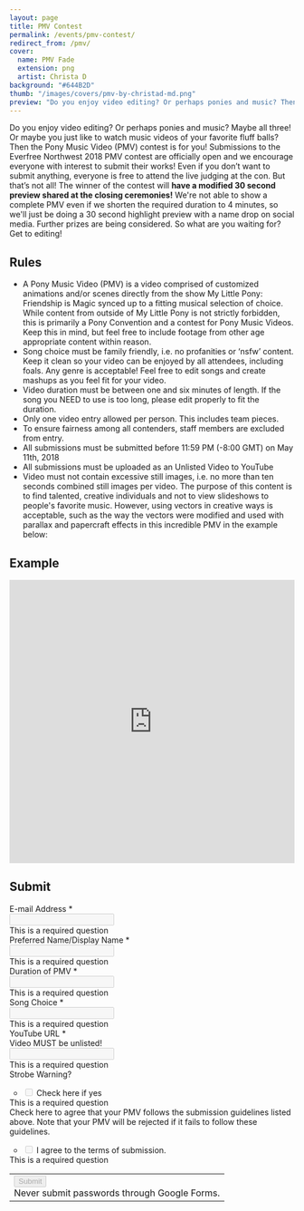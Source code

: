 ```yaml
---
layout: page
title: PMV Contest
permalink: /events/pmv-contest/
redirect_from: /pmv/
cover:
  name: PMV Fade
  extension: png
  artist: Christa D
background: "#644B2D"
thumb: "/images/covers/pmv-by-christad-md.png"
preview: "Do you enjoy video editing? Or perhaps ponies and music? Then the Pony Music Video (PMV) contest is for you!"
---
```


Do you enjoy video editing? Or perhaps ponies and music? Maybe all three! Or maybe you just like to watch music videos of your favorite fluff balls? Then the Pony Music Video (PMV) contest is for you! Submissions to the Everfree Northwest 2018 PMV contest are officially open and we encourage everyone with interest to submit their works! Even if you don’t want to submit anything, everyone is free to attend the live judging at the con. But that’s not all! The winner of the contest will **have a modified 30 second preview shared at the closing ceremonies!** We're not able to show a complete PMV even if we shorten the required duration to 4 minutes, so we'll just be doing a 30 second highlight preview with a name drop on social media. Further prizes are being considered. So what are you waiting for? Get to editing!

## Rules

-  A Pony Music Video (PMV) is a video comprised of customized animations and/or scenes directly from the show My Little Pony: Friendship is Magic synced up to a fitting musical selection of choice. While content from outside of My Little Pony is not strictly forbidden, this is primarily a Pony Convention and a contest for Pony Music Videos. Keep this in mind, but feel free to include footage from other age appropriate content within reason.
-  Song choice must be family friendly, i.e. no profanities or ‘nsfw’ content. Keep it clean so your video can be enjoyed by all attendees, including foals. Any genre is acceptable! Feel free to edit songs and create mashups as you feel fit for your video.
-  Video duration must be between one and six minutes of length. If the song you NEED to use is too long, please edit properly to fit the duration.
-  Only one video entry allowed per person. This includes team pieces.
-  To ensure fairness among all contenders, staff members are excluded from entry.
-  All submissions must be submitted before 11:59 PM (-8:00 GMT) on May 11th, 2018
-  All submissions must be uploaded as an Unlisted Video to YouTube
-  Video must not contain excessive still images, i.e. no more than ten seconds combined still images per video. The purpose of this content is to find talented, creative individuals and not to view slideshows to people's favorite music. However, using vectors in creative ways is acceptable, such as the way the vectors were modified and used with parallax and papercraft effects in this incredible PMV in the example below:

## Example

<iframe width="560" height="500" src="https://www.youtube.com/embed/Z2F6OKQu4JI" frameborder="0" allow="autoplay; encrypted-media" style="width: 100%" allowfullscreen></iframe>
<br>

## Submit

<form action="#" method="POST" id="ss-form" target="_self" autocomplete="on" onsubmit=""><ol role="list" class="ss-question-list" style="padding-left: 0;">

<div class="ss-form-question errorbox-good" role="listitem">
<div dir="auto" class="ss-item ss-item-required ss-text"><div class="ss-form-entry">
<label class="ss-q-item-label" for="entry_1170121932"><div class="ss-q-title">E-mail Address
<label for="itemView.getDomIdToLabel()" aria-label="(Required field)"></label>
<span class="ss-required-asterisk" aria-hidden="true">*</span></div>
<div class="ss-q-help ss-secondary-text" dir="auto"></div></label>

<input disabled name="entry.1170121932" value="" class="ss-q-short" id="entry_1170121932" dir="auto" aria-label="E-mail Address  " aria-required="true" required="" title="" type="text">
<div class="error-message" id="115385394_errorMessage"></div>
<div class="required-message">This is a required question</div>
</div></div></div> <div class="ss-form-question errorbox-good" role="listitem">
<div dir="auto" class="ss-item ss-item-required ss-text"><div class="ss-form-entry">
<label class="ss-q-item-label" for="entry_673081870"><div class="ss-q-title">Preferred Name/Display Name
<label for="itemView.getDomIdToLabel()" aria-label="(Required field)"></label>
<span class="ss-required-asterisk" aria-hidden="true">*</span></div>
<div class="ss-q-help ss-secondary-text" dir="auto"></div></label>

<input disabled name="entry.673081870" value="" class="ss-q-short" id="entry_673081870" dir="auto" aria-label="Preferred Name/Display Name  " aria-required="true" required="" title="" type="text">
<div class="error-message" id="894237518_errorMessage"></div>
<div class="required-message">This is a required question</div>
</div></div></div> <div class="ss-form-question errorbox-good" role="listitem">
<div dir="auto" class="ss-item ss-item-required ss-text"><div class="ss-form-entry">
<label class="ss-q-item-label" for="entry_1202438768"><div class="ss-q-title">Duration of PMV
<label for="itemView.getDomIdToLabel()" aria-label="(Required field)"></label>
<span class="ss-required-asterisk" aria-hidden="true">*</span></div>
<div class="ss-q-help ss-secondary-text" dir="auto"></div></label>

<input disabled name="entry.1202438768" value="" class="ss-q-short" id="entry_1202438768" dir="auto" aria-label="Duration of PMV  " aria-required="true" required="" title="" type="text">
<div class="error-message" id="562504017_errorMessage"></div>
<div class="required-message">This is a required question</div>
</div></div></div> <div class="ss-form-question errorbox-good" role="listitem">
<div dir="auto" class="ss-item ss-item-required ss-text"><div class="ss-form-entry">
<label class="ss-q-item-label" for="entry_1490264711"><div class="ss-q-title">Song Choice
<label for="itemView.getDomIdToLabel()" aria-label="(Required field)"></label>
<span class="ss-required-asterisk" aria-hidden="true">*</span></div>
<div class="ss-q-help ss-secondary-text" dir="auto"></div></label>

<input disabled name="entry.1490264711" value="" class="ss-q-short" id="entry_1490264711" dir="auto" aria-label="Song Choice  " aria-required="true" required="" title="" type="text">
<div class="error-message" id="2131059974_errorMessage"></div>
<div class="required-message">This is a required question</div>
</div></div></div> <div class="ss-form-question errorbox-good" role="listitem">
<div dir="auto" class="ss-item ss-item-required ss-text"><div class="ss-form-entry">
<label class="ss-q-item-label" for="entry_757577624"><div class="ss-q-title">YouTube URL
<label for="itemView.getDomIdToLabel()" aria-label="(Required field)"></label>
<span class="ss-required-asterisk" aria-hidden="true">*</span></div>
<div class="ss-q-help ss-secondary-text" dir="auto">Video MUST be unlisted!</div></label>

<input disabled name="entry.757577624" value="" class="ss-q-short" id="entry_757577624" dir="auto" aria-label="YouTube URL Video MUST be unlisted! " aria-required="true" required="" title="" type="text">
<div class="error-message" id="1046684773_errorMessage"></div>
<div class="required-message">This is a required question</div>
</div></div></div> <div class="ss-form-question errorbox-good" role="listitem">
<div dir="auto" class="ss-item  ss-checkbox"><div class="ss-form-entry">
<label class="ss-q-item-label" for="entry_702666873"><div class="ss-q-title">Strobe Warning?
</div>
<div class="ss-q-help ss-secondary-text" dir="auto"></div></label>


<ul class="ss-choices" role="group" aria-label="Strobe Warning?  "><li class="ss-choice-item">
<label><span class="ss-choice-item-control goog-inline-block"><input disabled name="entry.444132564" value="Check here if yes" id="group_444132564_1" role="checkbox" class="ss-q-checkbox" type="checkbox"></span>
<span class="ss-choice-label">Check here if yes</span>
</label></li></ul>
<div class="error-message" id="702666873_errorMessage"></div>
<div class="required-message">This is a required question</div></div></div></div> <div class="ss-form-question errorbox-good" role="listitem">
<div dir="auto" class="ss-item  ss-checkbox"><div class="ss-form-entry">
<label class="ss-q-item-label" for="entry_1365150150"><div class="ss-q-title">Check here to agree that your PMV follows the submission guidelines listed above. Note that your PMV will be rejected if it fails to follow these guidelines.
</div>
<div class="ss-q-help ss-secondary-text" dir="auto"></div></label>


<ul class="ss-choices" role="group" aria-label="Check here to agree that your PMV follows the submission guidelines listed above. Note that your PMV will be rejected if it fails to follow these guidelines.  "><li class="ss-choice-item">
<label><span class="ss-choice-item-control goog-inline-block"><input disabled name="entry.541599609" value="I agree to the terms of submission." id="group_541599609_1" role="checkbox" class="ss-q-checkbox" type="checkbox"></span>
<span class="ss-choice-label">I agree to the terms of submission.</span>
</label></li></ul>
<div class="error-message" id="1365150150_errorMessage"></div>
<div class="required-message">This is a required question</div></div></div></div>
<input disabled name="draftResponse" value="[null,null,&quot;262995947641397139&quot;]
" type="hidden">
<input disabled name="pageHistory" value="0" type="hidden">



<input disabled name="fbzx" value="262995947641397139" type="hidden">
<div class="ss-send-email-receipt" style="margin-bottom: 4px;" dir="ltr"><label for="emailReceipt" style="display:inline;"></label></div>
<div class="ss-item ss-navigate"><table id="navigation-table"><tbody><tr><td class="ss-form-entry goog-inline-block" id="navigation-buttons" dir="ltr">
<input disabled name="submit" value="Submit" id="ss-submit" class="jfk-button jfk-button-action " type="submit">
<div class="ss-password-warning ss-secondary-text">Never submit passwords through Google Forms.</div></td>
</tr></tbody></table></div></ol></form>